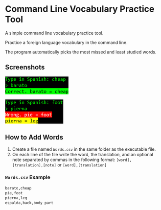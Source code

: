 # Command Line Vocabulary Practice Tool

A simple command line vocabulary practice tool.

Practice a foreign language vocabulary in the command line.

The program automatically picks the most missed and least studied words.

## Screenshots

![Correct Answer Screenshot](media/screenshot1.png)

![Wrong Answer Screenshot](media/screenshot2.png)

## How to Add Words

1. Create a file named `Words.csv` in the same folder as the executable file.
2. On each line of the file write the word, the translation, and an optional note separated by commas in the following format: `[word],[translation],[note]` or `[word],[translation]`

### `Words.csv` Example
```CSV
barato,cheap
pie,foot
pierna,leg
espalda,back,body part
```
